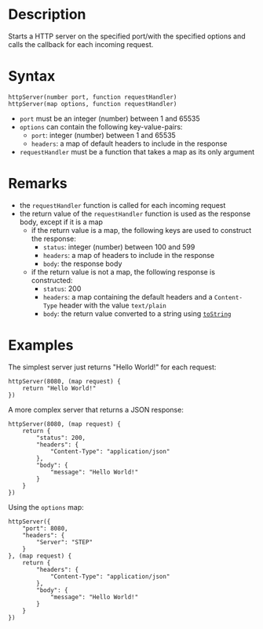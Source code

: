 # Description

Starts a HTTP server on the specified port/with the specified options and calls the callback for each incoming request.

# Syntax

```step
httpServer(number port, function requestHandler)
httpServer(map options, function requestHandler)
```

- `port` must be an integer (number) between 1 and 65535
- `options` can contain the following key-value-pairs:
  - `port`: integer (number) between 1 and 65535
  - `headers`: a map of default headers to include in the response
- `requestHandler` must be a function that takes a map as its only argument

# Remarks

- the `requestHandler` function is called for each incoming request
- the return value of the `requestHandler` function is used as the response body, except if it is a map
  - if the return value is a map, the following keys are used to construct the response:
    - `status`: integer (number) between 100 and 599
    - `headers`: a map of headers to include in the response
    - `body`: the response body
  - if the return value is not a map, the following response is constructed:
    - `status`: 200
    - `headers`: a map containing the default headers and a `Content-Type` header with the value `text/plain`
    - `body`: the return value converted to a string using [`toString`](./ToString)

# Examples

The simplest server just returns "Hello World!" for each request:

```step
httpServer(8080, (map request) {
    return "Hello World!"
})
```

A more complex server that returns a JSON response:

```step
httpServer(8080, (map request) {
    return {
        "status": 200,
        "headers": {
            "Content-Type": "application/json"
        },
        "body": {
            "message": "Hello World!"
        }
    }
})
```

Using the `options` map:

```step
httpServer({
    "port": 8080,
    "headers": {
        "Server": "STEP"
    }
}, (map request) {
    return {
        "headers": {
            "Content-Type": "application/json"
        },
        "body": {
            "message": "Hello World!"
        }
    }
})
```
